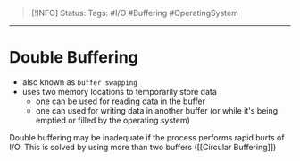 > [!INFO]
> Status:
> Tags: #I/O #Buffering #OperatingSystem 

----
# Double Buffering
- also known as `buffer swapping`
- uses two memory locations to temporarily store data
	- one can be used for reading data in the buffer
	- one can used for writing data in another buffer (or while it's being emptied or filled by the operating system)
 
Double buffering may be inadequate if the process performs rapid burts of I/O.  This is solved by using more than two buffers ([[Circular Buffering]])